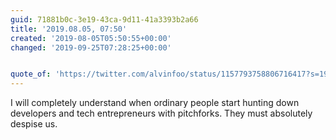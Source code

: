 ```yaml
---
guid: 71881b0c-3e19-43ca-9d11-41a3393b2a66
title: '2019.08.05, 07:50'
created: '2019-08-05T05:50:55+00:00'
changed: '2019-09-25T07:28:25+00:00'


quote_of: 'https://twitter.com/alvinfoo/status/1157793758806716417?s=19'
---
```


I will completely understand when ordinary people start hunting down developers and tech entrepreneurs with pitchforks. They must absolutely despise us. 
